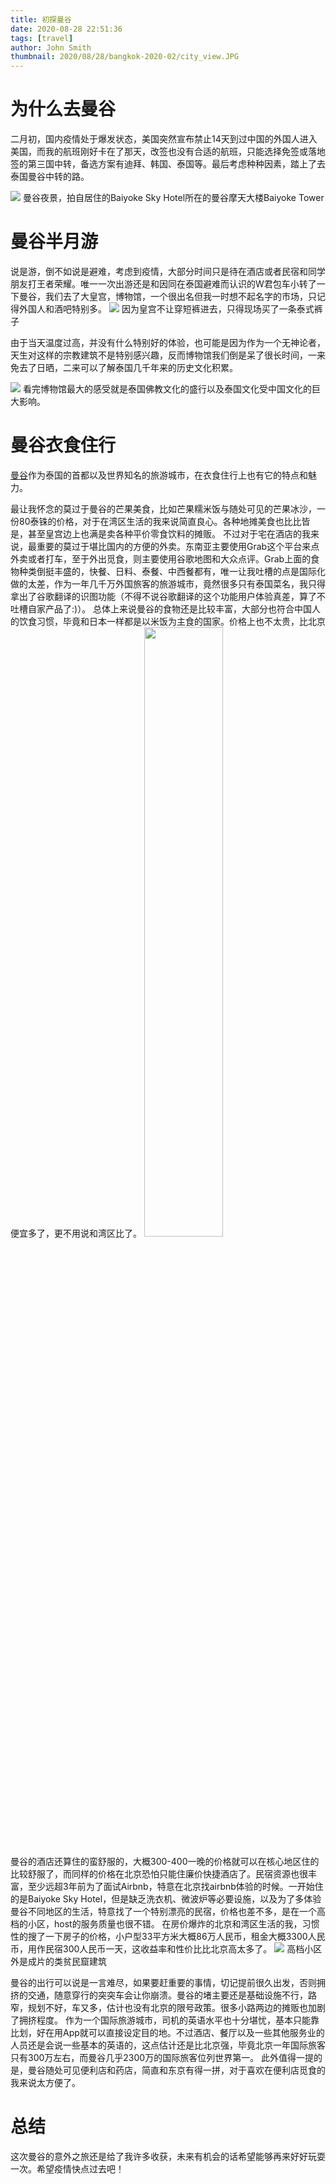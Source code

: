 ```yaml
---
title: 初探曼谷
date: 2020-08-28 22:51:36
tags: [travel]
author: John Smith
thumbnail: 2020/08/28/bangkok-2020-02/city_view.JPG
---
```

# 为什么去曼谷
二月初，国内疫情处于爆发状态，美国突然宣布禁止14天到过中国的外国人进入美国，而我的航班刚好卡在了那天，改签也没有合适的航班，只能选择免签或落地签的第三国中转，备选方案有迪拜、韩国、泰国等。最后考虑种种因素，踏上了去泰国曼谷中转的路。

![](city_view.JPG)
曼谷夜景，拍自居住的Baiyoke Sky Hotel所在的曼谷摩天大楼Baiyoke Tower

# 曼谷半月游
说是游，倒不如说是避难，考虑到疫情，大部分时间只是待在酒店或者民宿和同学朋友打王者荣耀。唯一一次出游还是和因同在泰国避难而认识的W君包车小转了一下曼谷，我们去了大皇宫，博物馆，一个很出名但我一时想不起名字的市场，只记得外国人和酒吧特别多。
![](temple.jpg)
因为皇宫不让穿短裤进去，只得现场买了一条泰式裤子

由于当天温度过高，并没有什么特别好的体验，也可能是因为作为一个无神论者，天生对这样的宗教建筑不是特别感兴趣，反而博物馆我们倒是呆了很长时间，一来免去了日晒，二来可以了解泰国几千年来的历史文化积累。

![](museum.jpg)
看完博物馆最大的感受就是泰国佛教文化的盛行以及泰国文化受中国文化的巨大影响。

# 曼谷衣食住行
[曼谷](https://zh.wikipedia.org/wiki/%E6%9B%BC%E8%B0%B7)作为泰国的首都以及世界知名的旅游城市，在衣食住行上也有它的特点和魅力。

最让我怀念的莫过于曼谷的芒果美食，比如芒果糯米饭与随处可见的芒果冰沙，一份80泰铢的价格，对于在湾区生活的我来说简直良心。各种地摊美食也比比皆是，甚至皇宫边上也满是卖各种平价零食饮料的摊贩。
不过对于宅在酒店的我来说，最重要的莫过于堪比国内的方便的外卖。东南亚主要使用Grab这个平台来点外卖或者打车，至于外出觅食，则主要使用谷歌地图和大众点评。Grab上面的食物种类倒挺丰盛的，快餐、日料、泰餐、中西餐都有，唯一让我吐槽的点是国际化做的太差，作为一年几千万外国旅客的旅游城市，竟然很多只有泰国菜名，我只得拿出了谷歌翻译的识图功能（不得不说谷歌翻译的这个功能用户体验真差，算了不吐槽自家产品了:)）。
总体上来说曼谷的食物还是比较丰富，大部分也符合中国人的饮食习惯，毕竟和日本一样都是以米饭为主食的国家。价格上也不太贵，比北京便宜多了，更不用说和湾区比了。
<img src="mango.JPG" width="50%" height="50%">

曼谷的酒店还算住的蛮舒服的，大概300-400一晚的价格就可以在核心地区住的比较舒服了，而同样的价格在北京恐怕只能住廉价快捷酒店了。民宿资源也很丰富，至少远超3年前为了面试Airbnb，特意在北京找airbnb体验的时候。一开始住的是Baiyoke Sky Hotel，但是缺乏洗衣机、微波炉等必要设施，以及为了多体验曼谷不同地区的生活，特意找了一个特别漂亮的民宿，价格也差不多，是在一个高档的小区，host的服务质量也很不错。
在房价爆炸的北京和湾区生活的我，习惯性的搜了一下房子的价格，小户型33平方米大概86万人民币，租金大概3300人民币，用作民宿300人民币一天，这收益率和性价比比北京高太多了。
![](airbnb.JPG)
高档小区外是成片的类贫民窟建筑

曼谷的出行可以说是一言难尽，如果要赶重要的事情，切记提前很久出发，否则拥挤的交通，随意穿行的突突车会让你崩溃。曼谷的堵主要还是基础设施不行，路窄，规划不好，车又多，估计也没有北京的限号政策。很多小路两边的摊贩也加剧了拥挤程度。
作为一个国际旅游城市，司机的英语水平也十分堪忧，基本只能靠比划，好在用App就可以直接设定目的地。不过酒店、餐厅以及一些其他服务业的人员还是会说一些基本的英语的，这点估计还是比北京强，毕竟北京一年国际旅客只有300万左右，而曼谷几乎2300万的国际旅客位列世界第一。
此外值得一提的是，曼谷随处可见便利店和药店，简直和东京有得一拼，对于喜欢在便利店觅食的我来说太方便了。

# 总结
这次曼谷的意外之旅还是给了我许多收获，未来有机会的话希望能够再来好好玩耍一次。希望疫情快点过去吧！